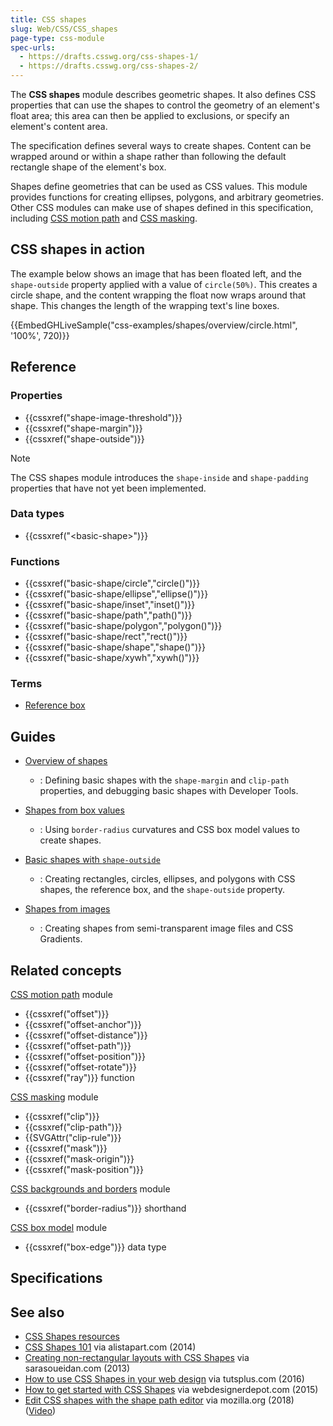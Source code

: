 ```yaml
---
title: CSS shapes
slug: Web/CSS/CSS_shapes
page-type: css-module
spec-urls:
  - https://drafts.csswg.org/css-shapes-1/
  - https://drafts.csswg.org/css-shapes-2/
---
```




The **CSS shapes** module describes geometric shapes. It also defines CSS properties that can use the shapes to control the geometry of an element's float area; this area can then be applied to exclusions, or specify an element's content area.

The specification defines several ways to create shapes. Content can be wrapped around or within a shape rather than following the default rectangle shape of the element's box.

Shapes define geometries that can be used as CSS values. This module provides functions for creating ellipses, polygons, and arbitrary geometries. Other CSS modules can make use of shapes defined in this specification, including [CSS motion path](/Web/CSS/CSS_motion_path) and [CSS masking](/Web/CSS/CSS_masking).

## CSS shapes in action

The example below shows an image that has been floated left, and the `shape-outside` property applied with a value of `circle(50%)`. This creates a circle shape, and the content wrapping the float now wraps around that shape. This changes the length of the wrapping text's line boxes.

{{EmbedGHLiveSample("css-examples/shapes/overview/circle.html", '100%', 720)}}

## Reference

### Properties

- {{cssxref("shape-image-threshold")}}
- {{cssxref("shape-margin")}}
- {{cssxref("shape-outside")}}

> [!NOTE]
> The CSS shapes module introduces the `shape-inside` and `shape-padding` properties that have not yet been implemented.

### Data types

- {{cssxref("&lt;basic-shape&gt;")}}

### Functions

- {{cssxref("basic-shape/circle","circle()")}}
- {{cssxref("basic-shape/ellipse","ellipse()")}}
- {{cssxref("basic-shape/inset","inset()")}}
- {{cssxref("basic-shape/path","path()")}}
- {{cssxref("basic-shape/polygon","polygon()")}}
- {{cssxref("basic-shape/rect","rect()")}}
- {{cssxref("basic-shape/shape","shape()")}}
- {{cssxref("basic-shape/xywh","xywh()")}}

### Terms

- [Reference box](/Web/CSS/CSS_shapes/Basic_shapes#the_reference_box)

## Guides

- [Overview of shapes](/Web/CSS/CSS_shapes/Overview_of_shapes)

  - : Defining basic shapes with the `shape-margin` and `clip-path` properties, and debugging basic shapes with
    Developer Tools.

- [Shapes from box values](/Web/CSS/CSS_shapes/From_box_values)

  - : Using `border-radius` curvatures and CSS box model values to create shapes.

- [Basic shapes with `shape-outside`](/Web/CSS/CSS_shapes/Basic_shapes)

  - : Creating rectangles, circles, ellipses, and polygons with CSS shapes, the reference box, and the `shape-outside` property.

- [Shapes from images](/Web/CSS/CSS_shapes/Shapes_from_images)

  - : Creating shapes from semi-transparent image files and CSS Gradients.

## Related concepts

[CSS motion path](/Web/CSS/CSS_motion_path) module

- {{cssxref("offset")}}
- {{cssxref("offset-anchor")}}
- {{cssxref("offset-distance")}}
- {{cssxref("offset-path")}}
- {{cssxref("offset-position")}}
- {{cssxref("offset-rotate")}}
- {{cssxref("ray")}} function

[CSS masking](/Web/CSS/CSS_masking) module

- {{cssxref("clip")}}
- {{cssxref("clip-path")}}
- {{SVGAttr("clip-rule")}}
- {{cssxref("mask")}}
- {{cssxref("mask-origin")}}
- {{cssxref("mask-position")}}

[CSS backgrounds and borders](/Web/CSS/CSS_backgrounds_and_borders) module

- {{cssxref("border-radius")}} shorthand

[CSS box model](/Web/CSS/CSS_box_model) module

- {{cssxref("box-edge")}} data type

## Specifications



## See also

- [CSS Shapes resources](https://codepen.io/KristopherVanSant/post/css-shapes-resources)
- [CSS Shapes 101](https://alistapart.com/article/css-shapes-101/) via alistapart.com (2014)
- [Creating non-rectangular layouts with CSS Shapes](https://www.sarasoueidan.com/blog/css-shapes/) via sarasoueidan.com (2013)
- [How to use CSS Shapes in your web design](https://webdesign.tutsplus.com/how-to-use-css-shapes-in-your-web-design--cms-27498t) via tutsplus.com (2016)
- [How to get started with CSS Shapes](https://www.webdesignerdepot.com/2015/03/how-to-get-started-with-css-shapes/) via webdesignerdepot.com (2015)
- [Edit CSS shapes with the shape path editor](https://firefox-source-docs.mozilla.org/devtools-user/page_inspector/how_to/edit_css_shapes/index.html) via mozilla.org (2018) ([Video](https://www.youtube.com/watch?v=u9bDe3Bw0sA))
